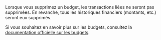 Lorsque vous supprimez un budget, les transactions liées ne seront pas supprimées. En revanche, tous les historiques financiers (montants, etc.) seront eux supprimés.

Si vous souhaitez en savoir plus sur les budgets, consultez la [documentation officielle sur les budgets](https://docs.firefly-iii.org/concepts/budgets).